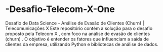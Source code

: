 # -Desafio-Telecom-X-One
Desafio de Data Science - Análise de Evasão de Clientes (Churn) | Telecomunicações X
Este repositório contém a solução para o desafio proposto pela Telecom X , com foco na análise de evasão de clientes (churn) . O objetivo é entender os fatores que influenciam a saída de clientes da empresa, utilizando Python e bibliotecas de análise de dados.

